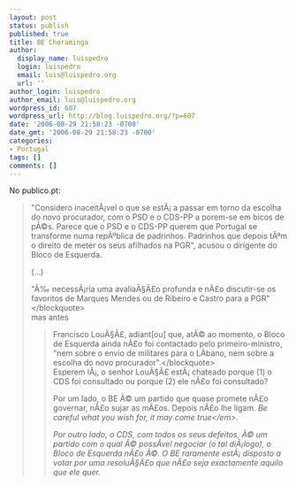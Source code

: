 ```yaml
---
layout: post
status: publish
published: true
title: BE Choraminga
author:
  display_name: luispedro
  login: luispedro
  email: luis@luispedro.org
  url: ''
author_login: luispedro
author_email: luis@luispedro.org
wordpress_id: 607
wordpress_url: http://blog.luispedro.org/?p=607
date: '2006-08-29 21:58:23 -0700'
date_gmt: '2006-08-29 21:58:23 -0700'
categories:
- Portugal
tags: []
comments: []
---
```

<p>No publico.pt:</p>
<blockquote><p>"Considero inaceit&Atilde;&iexcl;vel o que se est&Atilde;&iexcl; a passar em torno da escolha do novo procurador, com o PSD e o CDS-PP a porem-se em bicos de p&Atilde;&copy;s. Parece que o PSD e o CDS-PP querem que Portugal se transforme numa rep&Atilde;&ordm;blica de padrinhos. Padrinhos que depois t&Atilde;&ordf;m o direito de meter os seus afilhados na PGR", acusou o dirigente do Bloco de Esquerda.</p>
<p>(...)</p>
<p>"&Atilde;&permil; necess&Atilde;&iexcl;ria uma avalia&Atilde;&sect;&Atilde;&pound;o profunda e n&Atilde;&pound;o discutir-se os favoritos de Marques Mendes ou de Ribeiro e Castro para a PGR"<&#47;blockquote><br />
mas antes</p>
<blockquote><p>Francisco Lou&Atilde;&sect;&Atilde;&pound;, adiant[ou] que, at&Atilde;&copy; ao momento, o Bloco de Esquerda ainda n&Atilde;&pound;o foi contactado pelo primeiro-ministro, "nem sobre o envio de militares para o L&Atilde;&shy;bano, nem sobre a escolha do novo procurador".<&#47;blockquote><br />
Esperem l&Atilde;&iexcl;, o senhor Lou&Atilde;&sect;&Atilde;&pound; est&Atilde;&iexcl; chateado porque (1) o CDS foi consultado ou porque (2) ele n&Atilde;&pound;o foi consultado?</p>
<p>Por um lado, o BE &Atilde;&copy; um partido que quase promete n&Atilde;&pound;o governar, n&Atilde;&pound;o sujar as m&Atilde;&pound;os. Depois n&Atilde;&pound;o lhe ligam. <em>Be careful what you wish for, it may come true<&#47;em>.</p>
<p>Por outro lado, o CDS, com todos os seus defeitos, &Atilde;&copy; um partido com o qual &Atilde;&copy; poss&Atilde;&shy;vel negociar (o tal di&Atilde;&iexcl;logo), o Bloco de Esquerda n&Atilde;&pound;o &Atilde;&copy;. O BE raramente est&Atilde;&iexcl; disposto a votar por uma resolu&Atilde;&sect;&Atilde;&pound;o que n&Atilde;&pound;o seja exactamente aquilo que ele quer.</p>
